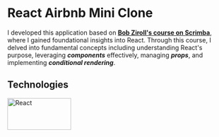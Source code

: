 # React Airbnb Mini Clone

I developed this application based on [**Bob Ziroll's course on Scrimba**](https://scrimba.com/learn/learnreact), where I gained foundational insights into React. Through this course, I delved into fundamental concepts including understanding React's purpose, leveraging ***components*** effectively, managing ***props***, and implementing ***conditional rendering***.

## Technologies
<a href="https://react.dev/learn" target="_blank" rel="noreferrer"><img src="https://www.vectorlogo.zone/logos/reactjs/reactjs-ar21.svg" width="144" height="72" alt="React" /></a> &nbsp;
